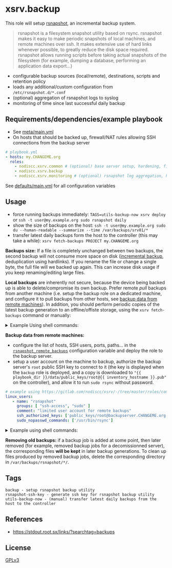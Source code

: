 # xsrv.backup

This role will setup [rsnapshot](https://rsnapshot.org), an incremental backup system.

>rsnapshot is a filesystem snapshot utility based on rsync.
>rsnapshot makes it easy to make periodic snapshots of local machines, and remote machines over ssh.
>It makes extensive use of hard links whenever possible, to greatly reduce the disk space required.
>rsnapshot allows running scripts before taking actual snapshots of the filesystem (for example, dumping a database, performing an application data export...)

- configurable backup sources (local/remote), destinations, scripts and retention policy
- loads any additional/custom configuration from `/etc/rsnapshot.d/*.conf`
- (optional) aggregation of rsnapshot logs to syslog
- monitoring of time since last successful daily backup


## Requirements/dependencies/example playbook

- See [meta/main.yml](meta/main.yml)
- On hosts that should be backed up, firewall/NAT rules allowing SSH connections from the backup server

```yaml
# playbook.yml
- hosts: my.CHANGEME.org
  roles:
    - nodiscc.xsrv.common # (optional) base server setup, hardening, firewall, bruteforce prevention
    - nodiscc.xsrv.backup
    - nodiscc.xsrv.monitoring # (optional) rsnapshot log aggregation, health monitoring
```

See [defaults/main.yml](defaults/main.yml) for all configuration variables




## Usage

- force running backups immediately: `TAGS=utils-backup-now xsrv deploy` or `ssh -t user@my.example.org sudo rsnapshot daily`
- show the size of backups on the host: `ssh -t user@my.example.org sudo du --human-readable --summarize --time /var/backups/srv01/*`
- transfer latest daily backups form the host to the controller (this may take a while): `xsrv fetch-backups PROJECT my.CHANGEME.org`

**Backups size:** If a file is completely unchanged between two backups, the second backup  will not consume more space on disk ([incremental backup](https://en.wikipedia.org/wiki/Incremental_backup), deduplication using hardlinks). If you rename the file or change a single byte, the full file will we backed up again. This can increase disk usage if you keep renaming/editing large files.

**Local backups** are inherently not secure, because the device being backed up is able to delete/compromise its own backup. Prefer remote _pull_ backups from another machine (i.e. setup the backup role on a dedicated machine, and configure it to pull backups from other hosts, see [backup data from remote machines](#backup-data-from-remote-machines)). In addition, you should perform periodic copies of the latest backup generation to an offline/offiste storage, using the `xsrv fetch-backups` command or manually:

<details><summary>Example Using shell commands:</summary>

```bash
rsync --quiet --hard-links --archive --verbose --compress --partial --progress --delete \
--rsh "ssh -p $ansible_ssh_port"
"user@my.example.org:/var/backups/srv01/daily.0" "/path/to/offsite-backups/${inventory_hostname}-daily.0.$(date +%Y-%m-%d)"
```
</details>

**Backup data from remote machines:**
 - configure the list of hosts, SSH users, ports, paths... in the [`rsnapshot_remote_backups`](backup/defaults/main.yml#L41) configuration variable and deploy the role to the backup server.
 - setup a user account on the machine to backup, authorize the backup server's `root` public SSH key to connect to it (the key is displayed when the `backup` role is deployed, and a copy is downloaded to `"{{ playbook_dir }}/data/public_keys/root@{{ inventory_hostname }}.pub"` on the controller), and allow it to run `sudo rsync` without password.

```yaml
# example using https://gitlab.com/nodiscc/xsrv/-/tree/master/roles/common
linux_users:
   - name: "rsnapshot"
     groups: [ "ssh-access", "sudo" ]
     comment: "limited user account for remote backups"
     ssh_authorized_keys: ['public_keys/root@backupserver.CHANGEME.org.pub']
     sudo_nopasswd_commands: ['/usr/bin/rsync']
```

<details><summary>Example using shell commands:</summary>

```bash
# upload the backup server's public SSH key to the remote host
user@controller:~ $ rsync -avP public_keys/root@backupserver.CHANGEME.org.pub:
# login to the remote host using SSH
user@controller:~ $ ssh remotehost.CHANGEME.org
# create a limited user account to which the backup server will connect
user@remotehost:~ $ sudo useradd --groups ssh-access,sudo --comment "limited user account for remote backups" rsnapshot
# authorize the backup server's SSH key on the rsnapshot user account
user@remotehost:~ $ sudo mkdir /home/rsnapshot/.ssh && cat root@backupserver.CHANGEME.org.pub | sudo tee -a /home/rsnapshot/.ssh/authorized_keys && sudo chown -R g-rwx /home/rsnapshot/.ssh/
# allow the rsnapshot user to run sudo rsync without password
user@remotehost:~ $ echo 'rsnapshot ALL=(ALL) NOPASSWD: /usr/bin/rsync' | sudo tee -a /etc/sudoers.d/nopasswd && sudo chmod 0660 /etc/sudoers.d/nopasswd
```
</details>


**Removing old backups:** if a backup job is added at some point, then later removed (for example, removed backup jobs for a decomissionned server), the corresponding files **will be kept** in later backup generations. To clean up files produced by removed backup jobs, delete the corresponding directory in `/var/backups/rsnapshot/*/`.

## Tags

<!--BEGIN TAGS LIST-->
```
backup - setup rsnapshot backup utility
rsnapshot-ssh-key - generate ssh key for rsnapshot backup utility
utils-backup-now - (manual) transfer latest daily backups from the host to the controller
```
<!--END TAGS LIST-->


## References

- https://stdout.root.sx/links/?searchtag=backups


## License

[GPLv3](../../LICENSE)

